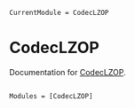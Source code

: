 ```@meta
CurrentModule = CodecLZOP
```

# CodecLZOP

Documentation for [CodecLZOP](https://github.com/reallyasi9/CodecLZOP.jl).

```@index
```

```@autodocs
Modules = [CodecLZOP]
```
